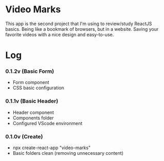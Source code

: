 # Video Marks

This app is the second project that I'm using to review/study ReactJS basics.
Being like a bookmark of browsers, but in a website. Saving your favorite videos with a nice design and easy-to-use.

# Log
### 0.1.2v (Basic Form)
- Form component
- CSS basic configuration

### 0.1.1v (Basic Header)
- Header component
- Components folder
- Configured VScode environment

### 0.1.0v (Create)
- npx create-react-app "video-marks"
- Basic folders clean (removing unnecessary content)
